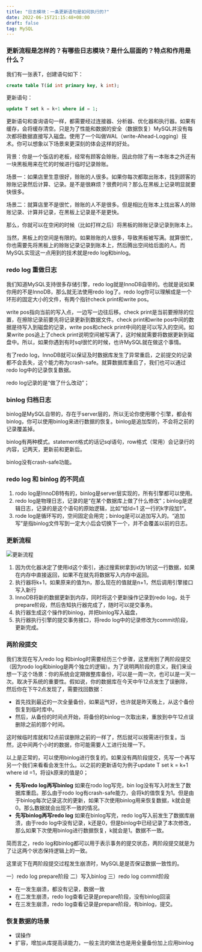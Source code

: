 ```yaml
---
title: "日志模块：一条更新语句是如何执行的?"
date: 2022-06-15T21:15:48+08:00
draft: false
tag: MySQL
---
```



### 更新流程是怎样的？有哪些日志模块？是什么层面的？特点和作用是什么？

我们有一张表T，创建语句如下：

```sql
create table T(id int primary key, k int);	
```

更新语句：

```sql
update T set k = k+1 where id = 1;
```



更新语句和查询语句一样，都需要经过连接器、分析器、优化器和执行器。如果有缓存，会将缓存清空。只是为了性能和数据的安全（数据恢复）MySQL并没有每次都将数据直接写入磁盘。使用了一个叫做WAL（write-Ahead-Logging）技术。你可以想象以下场景来更深刻的体会这样的好处。

背景：你是一个饭店的老板，经常有顾客会赊账，因此你除了有一本账本之外还有一块黑板用来在忙的时候进行临时记录赊账。

场景一：如果店里生意很好，赊账的人很多。如果你每次都取出账本，找到顾客的赊账记录然后计算、记录。是不是很麻烦？很费时间？那么在黑板上记录明显就要快很多。

场景二：就算店里不是很忙，赊账的人不是很多。但是相比在账本上找出客人的赊账记录、计算并记录，在黑板上记录是不是更快。

那么，你就可以在空闲的时候（比如打样之后）将黑板的赊账记录记录到账本上。

当然，黑板上的空间是有限的。如果赊账的人很多，导致黑板被写满。就算很忙，你也需要先将黑板上的赊账记录记录到账本上，然后腾出空间给后面的人。而MySQL实现这一点用到的技术就是redo log和binlog。

### redo log 重做日志

我们知道MySQL支持很多存储引擎，redo log就是InnoDB自带的。也就是说如果你用的不是InnoDB，那么就无法使用redo log了。redo log你可以理解成是一个环形的固定大小的文件，有两个指针check print和write pos。

write pos指向当前的写入点，一边写一边往后移。check print是当前要擦除的位置，在擦除记录前要先将记录更新到数据文件。check print和write pos中间的数据是待写入到磁盘的记录，write pos和check print中间的是可以写入的空间。如果write pos追上了check print说明空间被写满了，这时候就需要将数据更新到磁盘中。所以，如果你遇到有时sql很忙的时候，也许MySQL就在做这个事情。

有了redo log，InnoDB就可以保证及时数据库发生了异常重启，之前提交的记录都不会丢失，这个能力称为crash-safe。就算数据库重启了，我们也可以通过redo log中的记录恢复数据。

redo log记录的是“做了什么改动”；

### binlog 归档日志

binlog是MySQL自带的，存在于server层的，所以无论你使用哪个引擎，都会有binlog，你可以使用binlog来进行数据的恢复。binlog是追加型的，不会将之前的记录覆盖掉。

binlog有两种模式。statement格式的话记sql语句，row格式（常用）会记录行的内容，记两天，更新前和更新后。

binlog没有crash-safe功能。

### redo log 和 binlog 的不同点

1. rodo log是InnoDB特有的，binlog是server层实现的，所有引擎都可以使用。
2. redo log是物理日志，记录的是“在某个数据库上做了什么修改”；binlog是逻辑日志，记录的是这个语句的原始逻辑，比如“给Id=1 这一行的k字段加1”。
3. rode log是循环写的，空间固定会用完；binlog是可以追加写入的。“追加写”是指binlog文件写到一定大小后会切换下一个，并不会覆盖以前的日志。

### 更新流程

![更新流程](http://www.zerowzl.com/images/update.png)

1. 因为优化器决定了使用id这个索引，通过搜索树拿到id为1的这一行数据，如果在内存中直接返回，如果不在就先将数据写入内存中返回。
2. 执行器将k+1，如果原来的值为n，那么现在的值就是n+1，然后调用引擎接口写入新行
3. InnoDB将新的数据更新到内存，同时将这个更新操作记录到redo log，处于prepare阶段，然后告知执行器完成了，随时可以提交事务。
4. 执行器生成这个操作的binlog，并把binlog写入磁盘，
5. 执行器执行引擎的提交事务接口，将redo log中的记录修改为commit阶段，更新完成。

### 两阶段提交

我们发现在写入redo log 和binlog时需要经历三个步骤，这里用到了两阶段提交（因为rodo log和binlog是两个独立的逻辑）。为了说明两阶段的意义，我们来设想一下这个场景：你的系统会定期做整库备份，可以是一周一次，也可以是一天一次。取决于系统的重要性。假如说，你的数据库在今天中午12点发生了误删除，然后你在下午2点发现了，需要找回数据：

- 首先找到最近的一次全量备份，如果运气好，也许就是昨天晚上，从这个备份恢复到临时库中。
- 然后，从备份的时间点开始，将备份的binlog一次取出来，重放到中午12点误删除之前的那个时间。

这时候临时库就和12点前误删除之前的一样了，然后就可以按需进行恢复。当然，这中间两个小时的数据，你可能需要人工进行处理一下。

以上是正常的，可以使用binlog进行恢复的。如果没有两阶段提交，先写一个再写另一个我们来看看会发生什么。以之前的更新语句为例子update T set k = k+1 where id =1，将设k原来的值是0；

- **先写redo log再写binlog** 如果在rodo log写完，bin log没有写入时发生了数据库重启。那么由于rodo log有crash-safe能力，会将k的值恢复为1。但是由于binlog每次记录这次的更新，如果下次使用binlog用来恢复数据，k就会是0。那么数据就会出现不一致的情况。
- **先写binlog再写redo log** 如果在binlog写完，redo log写入前发生了数据库崩溃，由于redo log中没有记录，k还是0，但是binlog中已经记录了本次修改，那么如果下次使用binlog进行数据恢复，k就会是1。数据不一致。

简而言之，redo log和binlog都可以用于表示事务的提交状态，两阶段提交就是为了让这两个状态保持逻辑上的一致。

这里说下在两阶段提交过程发生崩溃时，MySQL是是否保证数据一致性的。

一）redo log prepare阶段  二）写入binlog 三）redo log commit阶段

- 在一发生崩溃，都没有记录，数据一致
- 在二发生崩溃，redo log查看记录是prepare阶段，没有binlog回滚
- 在三发生崩溃，redo log查看记录是prepare阶段，有binlog，提交。

### 恢复数据的场景

- 误操作
- 扩容，增加从库提高读能力，一般主流的做法也是用全量备份加上应用binlog

